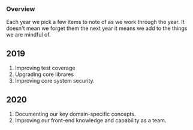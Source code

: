 ### Overview
Each year we pick a few items to note of as we work through the year. It doesn't mean we forget them the next year it means we add to the things we are mindful of.

## 2019
1. Improving test coverage
2. Upgrading core librares
3. Improving core system security.

## 2020
1. Documenting our key domain-specific concepts.
2. Improving our front-end knowledge and capability as a team.
